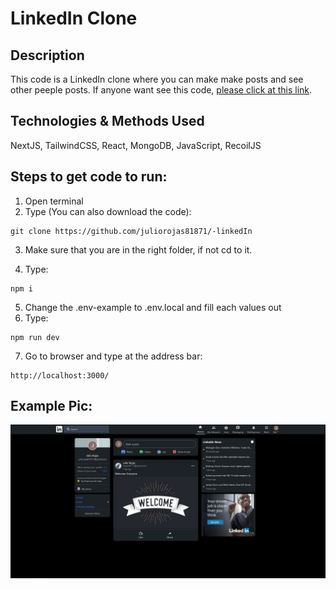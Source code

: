 # LinkedIn Clone

## Description

This code is a LinkedIn clone where you can make make posts and see other peeple posts.
If anyone want see this code, [please click at this link](https://linkedinclone-phi.vercel.app/).

## Technologies & Methods Used

NextJS, TailwindCSS, React, MongoDB, JavaScript, RecoilJS

## Steps to get code to run:
1. Open terminal
2. Type (You can also download the code):
```
git clone https://github.com/juliorojas81871/-linkedIn
```

3. Make sure that you are in the right folder, if not cd to it.

4. Type: 
```
npm i
```
5. Change the .env-example to .env.local and fill each values out
6. Type: 
```
npm run dev
```
7. Go to browser and type at the address bar: 
```
http://localhost:3000/
```

## Example Pic:
![LinkedIn Clone Example Pic](https://github.com/juliorojas81871/-linkedIn/blob/main/pics/main.jpg)
